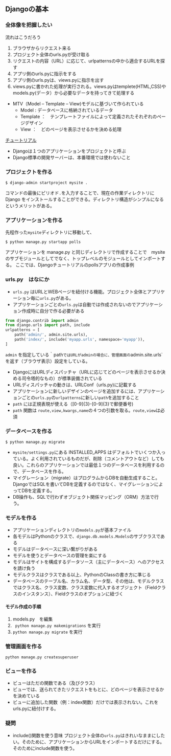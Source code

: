 ## Djangoの基本

### 全体像を把握したい
流れはこうだろう
1. ブラウザからリクエスト来る
1. プロジェクト全体のurls.pyが受け取る
1. リクエストの内容（URL）に応じて、urlpatternsの中から適合するURLを探す
1. アプリ側のurls.pyに指示をする
1. アプリ側のurls.pyは、views.pyに指示を出す
1. views.pyに書かれた処理が実行される。views.pyはtemplete(HTML,CSS)やmodels.py(データ）から必要なデータを持ってきて処理する


- MTV（Model – Template – View)モデルに基づいて作られている
    - Model : データベースに格納されているデータ
    - Template ：　テンプレートファイルによって定義されたそれぞれのページデザイン
    - View ：　どのページを表示させるかを決める処理

[チュートリアル]('https://docs.djangoproject.com/ja/3.0/intro/tutorial01/')
- Djangoは１つのアプリケーションをプロジェクトと呼ぶ
- Django標準の開発サーバーは、本番環境では使わないこと  



### プロジェクトを作る  

`$ django-admin startproject mysite . `

コマンドの最後にピリオド` . `を入力することで、現在の作業ディレクトリに Django をインストールすることができる。ディレクトリ構造がシンプルになるというメリットがある。  

### アプリケーションを作る  
先程作った`mysite`ディレクトリに移動して、  

`$ python manage.py startapp polls `  

アプリケーションを manage.py と同じディレクトリで作成することで　mysite のサブモジュールとしてでなく、トップレベルのモジュールとしてインポートする。
ここでは、Djangoチュートリアルのpollsアプリの作成事例

### urls.py　はなにか

- `urls.py` はURLとWEBページを紐付ける機能。プロジェクト全体とアプリケーション毎に`urls.py`がある。
- アプリケーションごとの`urls.py`は自動では作成されないのでアプリケーション作成時に自分で作る必要がある
```python
from django.contrib import admin
from django.urls import path, include
urlpatterns = [
    path('admin/', admin.site.urls),
    path('index/', include('myapp.urls', namespace='myapp')),
]
```
`admin` を指定している｀path`ではURLがadminの場合に、管理画面の`admin.site.urls`を返す（ブラウザ表示）設定をしている。
- DjangoにはURLディスパッチャ（URLに応じてどのページを表示させるか決める司令塔的なもの）が標準装備されている
- URLディスパッチャの動きは、URLConf（urls.py)に記載する
- アプリケーションに新しいデザインのページを追加するには、アプリケーションごとの`urls.py`の`urlpatterns`に新しい`path`を追加すること
- `path` には正規表現が使える（[0-9]{3}-[0-9]{3}で郵便番号)
- `path` 関数は `route,view,kwargs,name`の４つの引数を取る。`route,view`は必須


### データベースを作る

`$ python manage.py migrate`

- `mysite/settings.py`にある INSTALLED_APPS はデフォルトでいくつか入っている。よく利用されているものだが、削除（コメントアウトなど）しても良い。これらのアプリケーションでは最低１つのデータベースを利用するので、データベースを作る。
- マイグレーション（migrate）はプログラムからDBを自動生成すること。DjangoではSQLを書いてDBを定義するのではなく、マイグレーションによってDBを定義する。
- DB操作も、SQLで行わずオブジェクト関係マッピング（ORM）方法で行う。

### モデルを作る

- アプリケーションディレクトリの`models.py`が基本ファイル
- 各モデルはPythonのクラスで、`django.db.models.Models`のサブクラスである
- モデルはデータベースに深い繋がりがある
- モデルを使うとデータベースの管理を楽にする
- モデルはサイトを構成するデータソース（主にデータベース）へのアクセスを請け負う
- モデルクラスはクラスである以上、PythonのClassの書き方に準じる
- データベースのテーブル名、カラム名、データ型、その他は、モデルクラスではクラス名、クラス変数、クラス変数に代入するオブジェクト（Fieldクラスのインスタンス）、Fieldクラスのオプションに紐づく

#### モデル作成の手順
1. models.py　を編集
1. ` python manage.py makemigrations` を実行
1. `python manage.py migrate` を実行


### 管理画面を作る

`python manage.py createsuperuser`  

### ビューを作る

- ビューはただの関数である（及びクラス）
- ビューでは、送られてきたリクエストをもとに、どのページを表示させるかを決めている
- ビューに追加した関数（例：index関数）だけでは表示されない。これをurls.pyに紐付けする。

### 疑問
- include()関数を使う意味
プロジェクト全体の`urls.py`はきれいなままにしたい。そのために、アプリケーションからURLをインポートするだけにする。そのためにinclude関数を使う。